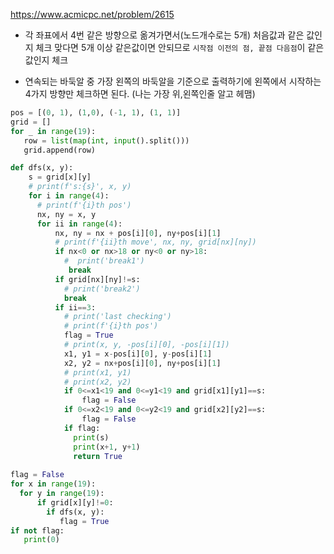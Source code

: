 https://www.acmicpc.net/problem/2615

- 각 좌표에서 4번 같은 방향으로 옮겨가면서(노드개수로는 5개) 처음값과 같은 값인지 체크
맞다면 5개 이상 같은값이면 안되므로 `시작점 이전의 점, 끝점 다음점`이 같은 값인지 체크

- 연속되는 바둑알 중 가장 왼쪽의 바둑알을 기준으로 출력하기에 왼쪽에서 시작하는 4가지 방향만 체크하면 된다.
(나는 가장 위,왼쪽인줄 알고 헤맴)

```python
pos = [(0, 1), (1,0), (-1, 1), (1, 1)]
grid = []
for _ in range(19):
   row = list(map(int, input().split()))
   grid.append(row)

def dfs(x, y):
    s = grid[x][y]
    # print(f's:{s}', x, y)
    for i in range(4):
      # print(f'{i}th pos')
      nx, ny = x, y
      for ii in range(4):
          nx, ny = nx + pos[i][0], ny+pos[i][1]
          # print(f'{ii}th move', nx, ny, grid[nx][ny])
          if nx<0 or nx>18 or ny<0 or ny>18:
            #  print('break1')
             break
          if grid[nx][ny]!=s:
            # print('break2')
            break
          if ii==3:
            # print('last checking')
            # print(f'{i}th pos')
            flag = True
            # print(x, y, -pos[i][0], -pos[i][1])
            x1, y1 = x-pos[i][0], y-pos[i][1]
            x2, y2 = nx+pos[i][0], ny+pos[i][1]
            # print(x1, y1)
            # print(x2, y2)
            if 0<=x1<19 and 0<=y1<19 and grid[x1][y1]==s:
                flag = False
            if 0<=x2<19 and 0<=y2<19 and grid[x2][y2]==s:
                flag = False
            if flag:
              print(s)
              print(x+1, y+1)
              return True
              
flag = False
for x in range(19):
  for y in range(19):
      if grid[x][y]!=0:
        if dfs(x, y):
           flag = True
if not flag:
   print(0)

```